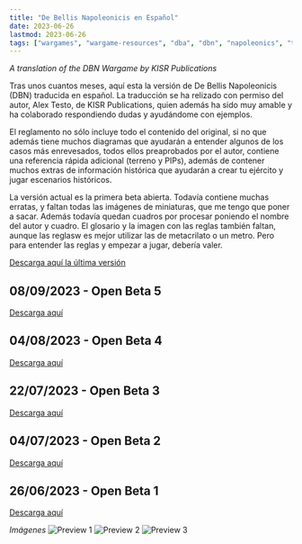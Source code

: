 ```yaml
---
title: "De Bellis Napoleonicis en Español"
date: 2023-06-26
lastmod: 2023-06-26
tags: ["wargames", "wargame-resources", "dba", "dbn", "napoleonics", "translation", "spanish"]
---
```


*A translation of the DBN Wargame by KISR Publications*

<!--more--> 

Tras unos cuantos meses, aquí esta la versión de De Bellis Napoleonicis (DBN) traducida en español. La traducción se ha relizado con permiso del autor, Alex Testo, de KISR Publications, quien además ha sido muy amable y ha colaborado respondiendo dudas y ayudándome con ejemplos.

El reglamento no sólo incluye todo el contenido del original, si no que además tiene muchos diagramas que ayudarán a entender algunos de los casos más enrevesados, todos ellos preaprobados por el autor, contiene una referencia rápida adicional (terreno y PIPs), además de contener muchos extras de información histórica que ayudarán a crear tu ejército y jugar escenarios históricos.

La versión actual es la primera beta abierta. Todavía contiene muchas erratas, y faltan todas las imágenes de miniaturas, que me tengo que poner a sacar. Además todavía quedan cuadros por procesar poniendo el nombre del autor y cuadro. El glosario y la imagen con las reglas también faltan, aunque las reglasw es mejor utilizar las de metacrilato o un metro. Pero para entender las reglas y empezar a jugar, debería valer.

[Descarga aquí la última versión](https://cloud.ajimenez.es/index.php/s/jjtPyPz4gwYMLHb)

## 08/09/2023 - Open Beta 5

[Descarga aquí](https://cloud.ajimenez.es/index.php/s/jjtPyPz4gwYMLHb)

## 04/08/2023 - Open Beta 4

[Descarga aquí](https://cloud.ajimenez.es/index.php/s/nTnGmCJ4Js4meJc)

## 22/07/2023 - Open Beta 3

[Descarga aquí](https://cloud.ajimenez.es/index.php/s/Gw9KpiTtmPnYimg)

## 04/07/2023 - Open Beta 2 

[Descarga aquí](https://cloud.ajimenez.es/index.php/s/jNPioxGbRQx6GfN)

## 26/06/2023 - Open Beta 1

[Descarga aquí](https://cloud.ajimenez.es/index.php/s/XapDtHSJxLSba6r)

*Imágenes*
![Preview 1](https://cloud.ajimenez.es/index.php/s/4RtajHM284R8bfz/preview)
![Preview 2](https://cloud.ajimenez.es/index.php/s/ApJc9JFHra5mW68/preview)
![Preview 3](https://cloud.ajimenez.es/index.php/s/jyZFKZsDpPgjWCb/preview)

